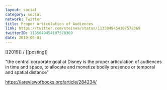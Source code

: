 ```yaml
---
layout: social
category: social
network: Twitter
title: Proper Articulation of Audiences
link: https://twitter.com/steinea/status/1135049454107578369
twitterID: 1135049454107578369
date: 2019-06-01
---
```


[[2019]] / [[posting]]

"the central corporate goal at Disney is the proper articulation of audiences in time and space, to allocate and monetize bodily presence or temporal and spatial distance"

<https://lareviewofbooks.org/article/284234/>
